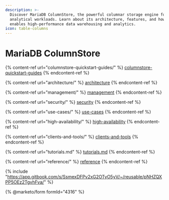 ```yaml
---
description: >-
  Discover MariaDB ColumnStore, the powerful columnar storage engine for
  analytical workloads. Learn about its architecture, features, and how it
  enables high-performance data warehousing and analytics.
icon: table-columns
---
```


# MariaDB ColumnStore

{% content-ref url="columnstore-quickstart-guides/" %}
[columnstore-quickstart-guides](columnstore-quickstart-guides/)
{% endcontent-ref %}

{% content-ref url="architecture/" %}
[architecture](architecture/)
{% endcontent-ref %}

{% content-ref url="management/" %}
[management](management/)
{% endcontent-ref %}

{% content-ref url="security/" %}
[security](security/)
{% endcontent-ref %}

{% content-ref url="use-cases/" %}
[use-cases](use-cases/)
{% endcontent-ref %}

{% content-ref url="high-availability/" %}
[high-availability](high-availability/)
{% endcontent-ref %}

{% content-ref url="clients-and-tools/" %}
[clients-and-tools](clients-and-tools/)
{% endcontent-ref %}

{% content-ref url="tutorials.md" %}
[tutorials.md](tutorials.md)
{% endcontent-ref %}

{% content-ref url="reference/" %}
[reference](reference/)
{% endcontent-ref %}

{% include "https://app.gitbook.com/s/SsmexDFPv2xG2OTyO5yV/~/reusable/pNHZQXPP5OEz2TgvhFva/" %}

{% @marketo/form formId="4316" %}

